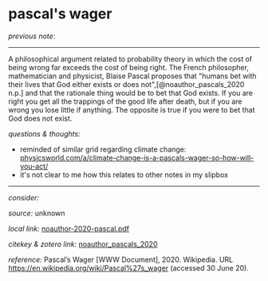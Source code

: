 # pascal's wager

_previous note:_ 

---

A philosophical argument related to probability theory in which the cost of being wrong far exceeds the cost of being right. The French philosopher, mathematician and physicist, Blaise Pascal proposes that "humans bet with their lives that God either exists or does not",[@noauthor_pascals_2020 n.p.] and that the rationale thing would be to bet that God exists. If you are right you get all the trappings of the good life after death, but if you are wrong you lose little if anything. The opposite is true if you were to bet that God does not exist. 


_questions & thoughts:_

- reminded of similar grid regarding climate change: [physicsworld.com/a/climate-change-is-a-pascals-wager-so-how-will-you-act/](https://physicsworld.com/a/climate-change-is-a-pascals-wager-so-how-will-you-act/)
- it's not clear to me how this relates to other notes in my slipbox

--- 

_consider:_



_source:_ unknown

_local link:_ [noauthor-2020-pascal.pdf](hook://file/lptFhhCbt?p=c2tlbGxpcy9Eb3dubG9hZHM=&n=noauthor-2020-pascal.pdf)

_citekey & zotero link:_ [noauthor_pascals_2020](zotero://select/items/1_SLEBR9Y3)

_reference:_ Pascal’s Wager [WWW Document], 2020. Wikipedia. URL <https://en.wikipedia.org/wiki/Pascal%27s_wager> (accessed 30 June 20).


